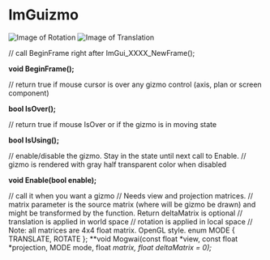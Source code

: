 # ImGuizmo


![Image of Rotation](http://i.imgur.com/y4mcVoT.gif)
![Image of Translation](http://i.imgur.com/o8q8iHq.gif)


// call BeginFrame right after ImGui_XXXX_NewFrame();


**void BeginFrame();**

// return true if mouse cursor is over any gizmo control (axis, plan or screen component)


**bool IsOver();**

// return true if mouse IsOver or if the gizmo is in moving state


**bool IsUsing();**

// enable/disable the gizmo. Stay in the state until next call to Enable.
// gizmo is rendered with gray half transparent color when disabled


**void Enable(bool enable);**

// call it when you want a gizmo
// Needs view and projection matrices. 
// matrix parameter is the source matrix (where will be gizmo be drawn) and might be transformed by the function. Return deltaMatrix is optional
// translation is applied in world space
// rotation is applied in local space
// Note: all matrices are 4x4 float matrix. OpenGL style.
enum MODE
{
TRANSLATE,
ROTATE
};
**void Mogwai(const float *view, const float *projection, MODE mode, float *matrix, float *deltaMatrix = 0);**


